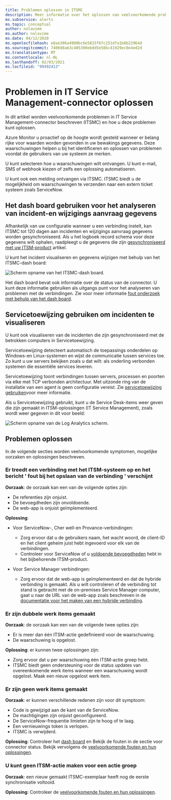 ```yaml
---
title: Problemen oplossen in ITSMC
description: Meer informatie over het oplossen van veelvoorkomende problemen in IT Service Management-connector.
ms.subservice: alerts
ms.topic: conceptual
author: nolavime
ms.author: nolavime
ms.date: 04/12/2020
ms.openlocfilehash: e8ae306a4900bc6e5815f6fc251dfa1b8b22964d
ms.sourcegitcommit: 740698a63c485390ebdd5e58bc41929ec0e4ed2d
ms.translationtype: MT
ms.contentlocale: nl-NL
ms.lasthandoff: 02/03/2021
ms.locfileid: "99492413"
---
```

# <a name="troubleshoot-problems-in-it-service-management-connector"></a>Problemen in IT Service Management-connector oplossen

In dit artikel worden veelvoorkomende problemen in IT Service Management-connector beschreven (ITSMC) en hoe u deze problemen kunt oplossen.

Azure Monitor u proactief op de hoogte wordt gesteld wanneer er belang rijke voor waarden worden gevonden in uw bewakings gegevens. Deze waarschuwingen helpen u bij het identificeren en oplossen van problemen voordat de gebruikers van uw systeem ze merken.

U kunt selecteren hoe u waarschuwingen wilt ontvangen. U kunt e-mail, SMS of webhook kiezen of zelfs een oplossing automatiseren. 

U kunt ook een melding ontvangen via ITSMC. ITSMC biedt u de mogelijkheid om waarschuwingen te verzenden naar een extern ticket systeem zoals ServiceNow.

## <a name="use-the-dashboard-to-analyze-incident-and-change-request-data"></a>Het dash board gebruiken voor het analyseren van incident-en wijzigings aanvraag gegevens

Afhankelijk van uw configuratie wanneer u een verbinding instelt, kan ITSMC tot 120 dagen aan incidenten en wijzigings aanvraag gegevens worden gesynchroniseerd. Als u het logboek record schema voor deze gegevens wilt ophalen, raadpleegt u de gegevens die zijn [gesynchroniseerd met uw ITSM-product](./itsmc-synced-data.md) artikel.

U kunt het incident visualiseren en gegevens wijzigen met behulp van het ITSMC-dash board:

![Scherm opname van het ITSMC-dash board.](media/itsmc-overview/itsmc-overview-sample-log-analytics.png)

Het dash board bevat ook informatie over de status van de connector. U kunt deze informatie gebruiken als uitgangs punt voor het analyseren van problemen met de verbindingen. Zie voor meer informatie [fout onderzoek met behulp van het dash board](./itsmc-dashboard.md).

## <a name="use-service-map-to-visualize-incidents"></a>Servicetoewijzing gebruiken om incidenten te visualiseren

U kunt ook visualiseren van de incidenten die zijn gesynchroniseerd met de betrokken computers in Servicetoewijzing.

Servicetoewijzing detecteert automatisch de toepassings onderdelen op Windows-en Linux-systemen en wijst de communicatie tussen services toe. Zo kunt u uw servers bekijken zoals u dat wilt: als onderling verbonden systemen die essentiële services leveren. 

Servicetoewijzing toont verbindingen tussen servers, processen en poorten via elke met TCP verbonden architectuur. Met uitzonde ring van de installatie van een agent is geen configuratie vereist. Zie [servicetoewijzing gebruiken](../insights/service-map.md)voor meer informatie.

Als u Servicetoewijzing gebruikt, kunt u de Service Desk-items weer geven die zijn gemaakt in ITSM-oplossingen (IT Service Management), zoals wordt weer gegeven in dit voor beeld:

![Scherm opname van de Log Analytics scherm.](media/itsmc-overview/itsmc-overview-integrated-solutions.png)

## <a name="resolve-problems"></a>Problemen oplossen

In de volgende secties worden veelvoorkomende symptomen, mogelijke oorzaken en oplossingen beschreven. 

### <a name="a-connection-to-the-itsm-system-fails-and-you-get-an-error-in-saving-connection-message"></a>Er treedt een verbinding met het ITSM-systeem op en het bericht ' fout bij het opslaan van de verbinding ' verschijnt

**Oorzaak**: de oorzaak kan een van de volgende opties zijn:

* De referenties zijn onjuist.
* De bevoegdheden zijn onvoldoende.
* De web-app is onjuist geïmplementeerd.

**Oplossing**:

* Voor ServiceNow-, Cher well-en Provance-verbindingen:
  * Zorg ervoor dat u de gebruikers naam, het wacht woord, de client-ID en het client geheim juist hebt ingevoerd voor elk van de verbindingen.  
  * Controleer voor ServiceNow of u [voldoende bevoegdheden](itsmc-connections-servicenow.md#install-the-user-app-and-create-the-user-role) hebt in het bijbehorende ITSM-product.

* Voor Service Manager verbindingen:  
  * Zorg ervoor dat de web-app is geïmplementeerd en dat de hybride verbinding is gemaakt. Als u wilt controleren of de verbinding tot stand is gebracht met de on-premises Service Manager computer, gaat u naar de URL van de web-app zoals beschreven in de [documentatie voor het maken van een hybride verbinding](./itsmc-connections-scsm.md#configure-the-hybrid-connection).  

### <a name="duplicate-work-items-are-created"></a>Er zijn dubbele werk items gemaakt

**Oorzaak**: de oorzaak kan een van de volgende twee opties zijn:

* Er is meer dan één ITSM-actie gedefinieerd voor de waarschuwing.
* De waarschuwing is opgelost.

**Oplossing**: er kunnen twee oplossingen zijn:

* Zorg ervoor dat u per waarschuwing één ITSM-actie groep hebt.
* ITSMC biedt geen ondersteuning voor de status updates van overeenkomende werk items wanneer een waarschuwing wordt opgelost. Maak een nieuw opgelost werk item.

### <a name="work-items-are-not-created"></a>Er zijn geen werk items gemaakt

**Oorzaak**: er kunnen verschillende redenen zijn voor dit symptoom:

* Code is gewijzigd aan de kant van de ServiceNow.
* De machtigingen zijn onjuist geconfigureerd.
* De ServiceNow-frequentie limieten zijn te hoog of te laag.
* Een vernieuwings token is verlopen.
* ITSMC is verwijderd.

**Oplossing**: Controleer het [dash board](itsmc-dashboard.md) en Bekijk de fouten in de sectie voor connector status. Bekijk vervolgens de [veelvoorkomende fouten en hun oplossingen](itsmc-dashboard-errors.md).

### <a name="you-cant-create-an-itsm-action-for-an-action-group"></a>U kunt geen ITSM-actie maken voor een actie groep

**Oorzaak**: een nieuw gemaakt ITSMC-exemplaar heeft nog de eerste synchronisatie voltooid.

**Oplossing**: Controleer de [veelvoorkomende fouten en hun oplossingen](itsmc-dashboard-errors.md).